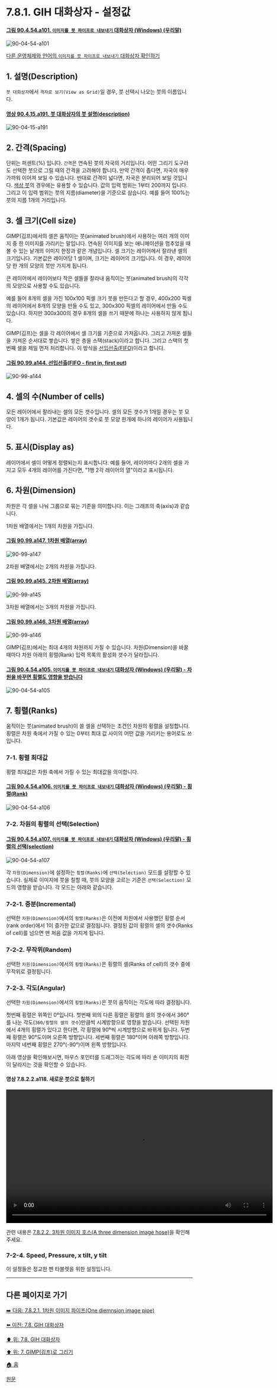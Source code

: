 # 7.8.1. GIH 대화상자 - 설정값

<a id="90-04-54-a101"></a>

#### [그림 90.4.54.a101. `이미지를 붓 파이프로 내보내기` 대화상자 (Windows) (우리말)](./90-04-54-export_image_as_brush_pipe.md#90-04-54-a101)
![90-04-54-a101](https://github.com/wonder13662/gimp/assets/15767104/772cddf7-fec0-4394-8394-99ec12a986e8)

[다른 운영체제와 언어의 `이미지를 붓 파이프로 내보내기` 대화상자 확인하기](./90-04-54-export_image_as_brush_pipe.md#90-04-54-a102)

## 1. 설명(Description)
`붓 대화상자`에서 `격자로 보기(View as Grid)`일 경우, 붓 선택시 나오는 붓의 이름입니다.

<a id="90-04-15-a191"></a>

#### [영상 90.4.15.a191. 붓 대화상자의 붓 설명(description)](./90-04-15-brushes.md#90-04-15-a191)
![90-04-15-a191](https://github.com/wonder13662/gimp/assets/15767104/fb4f6097-a9e0-4cc0-aa68-c03d0b462846)

## 2. 간격(Spacing)
단위는 퍼센트(%) 입니다. `간격`은 연속된 붓의 자국의 거리입니다. 어떤 그리기 도구라도 선택한 붓으로 그릴 때의 간격을 고려해야 합니다. 만약 간격이 좁다면, 자국이 매우 가까워 이어져 보일 수 있습니다. 반대로 간격이 넓다면, 자국은 분리되어 보일 것입니다. [색상 붓](./07-06-02-color_brush.md)의 경우에는 유용할 수 있습니다. 값의 입력 범위는 1부터 200까지 입니다. 그리고 이 입력 범위는 붓의 지름(diameter)을 기준으로 삼습니다. 예를 들어 100%는 붓의 지름 1개의 거리입니다.

## 3. 셀 크기(Cell size)
GIMP(김프)에서의 셀은 움직이는 붓(animated brush)에서 사용하는 여러 개의 이미지 중 한 이미지를 가리키는 말입니다. 연속된 이미지를 보는 애니메이션을 멈추었을 때 볼 수 있는 낱개의 이미지 한장과 같은 개념입니다. 셀 크기는 레이어에서 잘라낸 셀의 크기입니다. 기본값은 레이어당 1 셀이며, 크기는 레이어의 크기입니다. 이 경우, 레이어당 한 개의 모양의 붓만 가지게 됩니다.

큰 레이어에서 레이어보다 작은 셀들을 잘라내 움직이는 붓(animated brush)의 각각의 모양으로 사용할 수도 있습니다.

예를 들어 8개의 셀을 가진 100x100 픽셀 크기 붓을 만든다고 할 경우, 400x200 픽셀의 레이어에서 8개의 모양을 만들 수도 있고, 300x300 픽셀의 레이어에서 만들 수도 있습니다. 하지만 300x300의 경우 8개의 셀을 쓰기 때문에 하나는 사용하지 않게 됩니다.

GIMP(김프)는 셀을 각 레이어에서 셀 크기를 기준으로 가져옵니다. 그리고 가져온 셀들을 가져온 순서대로 쌓습니다. 쌓은 층을 스택(stack)이라고 합니다. 그리고 스택의 첫번째 셀을 제일 먼저 처리합니다. 이 방식을 [선입선출(FIFO)](https://ko.wikipedia.org/wiki/%EC%84%A0%EC%9E%85_%EC%84%A0%EC%B6%9C)이라고 합니다. 

<a id="90-99-a144"></a>

#### [그림 90.99.a144. 선입선출(FIFO - first in, first out)](./90-99-etc.md#90-99-a144)
![90-99-a144](https://github.com/wonder13662/gimp/assets/15767104/6e7cd780-e5cb-4347-911e-1ce4fa3ceade)

## 4. 셀의 수(Number of cells)
모든 레이어에서 잘라내는 셀의 모든 갯수입니다. 셀의 모든 갯수가 1개일 경우는 붓 모양이 1개가 됩니다. 기본값은 레이어의 갯수로 붓 모양 한개에 하나의 레이어가 사용됩니다.

## 5. 표시(Display as)
레이어에서 셀이 어떻게 정렬되는지 표시합니다. 예를 들어, 레이어마다 2개의 셀을 가지고 모두 4개의 레이어를 가진다면, "1행 2각 레이어의 열"이라고 표시됩니다.

## 6. 차원(Dimension)
차원은 각 셀을 나눠 그룹으로 묶는 기준을 의미합니다. 이는 그래프의 축(axis)과 같습니다.

1차원 배열에서는 1개의 차원을 가집니다.

<a id="90-99-a147"></a>

#### [그림 90.99.a147. 1차원 배열(array)](./90-99-etc.md#90-99-a147)
![90-99-a147](https://github.com/wonder13662/gimp/assets/15767104/75d078d4-d4bb-4106-adb1-15df4a1fd485)

2차원 배열에서는 2개의 차원을 가집니다.

<a id="90-99-a145"></a>

#### [그림 90.99.a145. 2차원 배열(array)](./90-99-etc.md#90-99-a145)
![90-99-a145](https://github.com/wonder13662/gimp/assets/15767104/a7c1b608-6ad5-4d66-b035-2286ce82115d)

3차원 배열에서는 3개의 차원을 가집니다.

<a id="90-99-a146"></a>

#### [그림 90.99.a146. 3차원 배열(array)](./90-99-etc.md#90-99-a146)
![90-99-a146](https://github.com/wonder13662/gimp/assets/15767104/9e144c26-051e-4617-9331-28c2cc2968ef)

GIMP(김프)에서는 최대 4개의 차원까지 가질 수 있습니다. 차원(Dimension)을 바꿀때마다 차원 아래의 횡렬(Rank) 입력 목록의 활성화 갯수가 달라집니다.

<a id="90-04-54-a105"></a>

#### [그림 90.4.54.a105. `이미지를 붓 파이프로 내보내기` 대화상자 (Windows) (우리말) - 차원을 바꾸면 횡렬도 영향을 받습니다](./90-04-54-export_image_as_brush_pipe.md#90-04-54-a105)
![90-04-54-a105](https://github.com/wonder13662/gimp/assets/15767104/9a713938-38c1-4b5b-b1d9-613bce3b07ad)

## 7. 횡렬(Ranks)
움직이는 붓(animated brush)이 쓸 셀을 선택하는 조건인 차원의 횡렬을 설정합니다. 횡렬은 차원 축에서 가질 수 있는 0부터 최대 값 사이의 어떤 값을 가리키는 용어로도 쓰입니다. 

### 7-1. 횡렬 최대값
횡렬 최대값은 차원 축에서 가질 수 있는 최대값을 의미합니다. 

<a id="90-04-54-a106"></a>

#### [그림 90.4.54.a106. `이미지를 붓 파이프로 내보내기` 대화상자 (Windows) (우리말) - 횡렬(Rank)](./90-04-54-export_image_as_brush_pipe.md#90-04-54-a106)
![90-04-54-a106](https://github.com/wonder13662/gimp/assets/15767104/4f2e2c68-8619-4002-8dde-9c4977dd7dd2)

### 7-2. 차원의 횡렬의 선택(Selection)

<a id="90-04-54-a107"></a>

#### [그림 90.4.54.a107. `이미지를 붓 파이프로 내보내기` 대화상자 (Windows) (우리말) - 횡렬의 선택(selection)](./90-04-54-export_image_as_brush_pipe.md#90-04-54-a107)
![90-04-54-a107](https://github.com/wonder13662/gimp/assets/15767104/d902c779-d0e8-4b51-8fe8-28cc739a76c8)

각 `차원(Dimension)`에 설정하는 `횡렬(Ranks)`에 `선택(Selection)` 모드를 설정할 수 있습니다. 실제로 이미지에 붓을 칠할 때, 붓의 모양을 고르는 기준은 `선택(Selection)` 모드의 영향을 받습니다. 각 모드는 아래와 같습니다.

### 7-2-1. 증분(Incremental)
선택한 `차원(Dimension)`에서의 `횡렬(Ranks)`은 이전에 차원에서 사용했던 횡렬 순서(rank order)에서 1이 증가한 값으로 결정됩니다. 결정된 값이 횡렬의 셀의 갯수(Ranks of cell)를 넘으면 맨 처음 값을 가지게 됩니다.

### 7-2-2. 무작위(Random)
선택한 `차원(Dimension)`에서의 `횡렬(Ranks)`은 횡렬의 셀(Ranks of cell)의 갯수 중에 무작위로 결정됩니다.

### 7-2-3. 각도(Angular)
선택한 `차원(Dimension)`에서의 `횡렬(Ranks)`은 붓의 움직이는 각도에 따라 결정됩니다.

첫번째 횡렬은 위쪽인 0°입니다. 첫번째 외의 다른 횡렬은 횡렬의 셀의 갯수에서 360°를 나눈 각도(`360/횡렬의 셀의 갯수`)만큼씩 시계방향으로 영향을 받습니다. 선택된 차원에서 4개의 횡렬가 있다고 한다면, 각 횡렬에 90°씩 시계방향으로 바뀌게 됩니다. 두번째 횡렬은 90°도이며 오른쪽 방향입니다. 세번째 횡렬은 180°이며 아래쪽 방향입니다. 마지막 네번째 횡렬은 270°(-90°)이며 왼쪽 방향입니다.

아래 영상을 확인해보시면, 마우스 포인터를 드래그하는 각도에 따라 손 이미지의 회전이 달라지는 것을 확인할 수 있습니다.

#### 영상 7.8.2.2.a118. 새로운 붓으로 칠하기
<video controls="controls" width="720" src="https://github.com/wonder13662/gimp/assets/15767104/ef3a8c7e-fe12-47ee-9b91-dbe9e6fe3b11"></video>

관련 내용은 [7.8.2.2. 3차원 이미지 호스(A three dimension image hose)](./07-08-02-02-three_dimension_image_hose.md)을 확인해주세요.

### 7-2-4. Speed, Pressure, x tilt, y tilt
이 설정들은 정교한 펜 타블렛을 위한 설정입니다.

***

## 다른 페이지로 가기
[➡️ 다음: 7.8.2.1. 1차원 이미지 파이프(One diemnsion image pipe)](./07-08-02-01-one_dimension_image_pipe.md)

[⬅️ 이전: 7.8. GIH 대화상자](./07-08-00-the-gih-dialog-box.md)

[⬆️ 위: 7.8. GIH 대화상자](./07-08-00-the-gih-dialog-box.md)

[⬆️ 위: 7. GIMP(김프)로 그리기](./07-00-painting-with-gimp.md)

[🏠 홈](./00-home.md)

[원문](https://docs.gimp.org/2.10/ko/gimp-using-animated-brushes.html)
